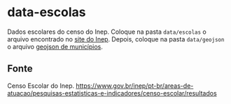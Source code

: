 # data-escolas
Dados escolares do censo do Inep. Coloque na pasta `data/escolas` o arquivo encontrado no [site do Inep](https://www.gov.br/inep/pt-br/areas-de-atuacao/pesquisas-estatisticas-e-indicadores/censo-escolar/resultados). Depois, coloque na pasta `data/geojson` o arquivo [geojson de municípios](https://github.com/alimarques/geodata-brasil/blob/main/data/municipios/municipios.json).

## Fonte
Censo Escolar do Inep. https://www.gov.br/inep/pt-br/areas-de-atuacao/pesquisas-estatisticas-e-indicadores/censo-escolar/resultados